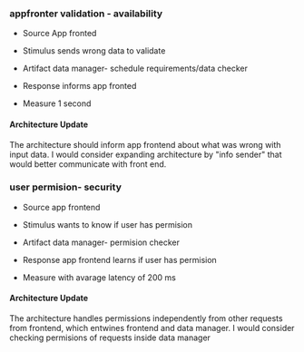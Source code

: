 
###  appfronter validation - availability

- Source App fronted

- Stimulus sends wrong data to validate

- Artifact data manager- schedule requirements/data checker

- Response informs app fronted

- Measure 1 second

#### Architecture Update
The architecture should inform app frontend about what was wrong with input data. I would consider expanding architecture by "info sender" that would better communicate with front end.

###  user permision- security

- Source app frontend

- Stimulus wants to know if user has permision

- Artifact data manager- permision checker

- Response app frontend learns if user has permision

- Measure with avarage latency of 200 ms

#### Architecture Update
The architecture handles permissions independently from other requests from frontend, which entwines frontend and data manager. I would consider checking permisions of requests inside data manager
